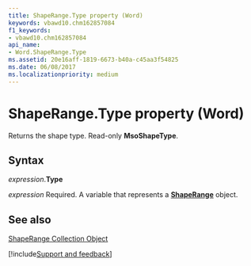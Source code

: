 ```yaml
---
title: ShapeRange.Type property (Word)
keywords: vbawd10.chm162857084
f1_keywords:
- vbawd10.chm162857084
api_name:
- Word.ShapeRange.Type
ms.assetid: 20e16aff-1819-6673-b40a-c45aa3f54825
ms.date: 06/08/2017
ms.localizationpriority: medium
---
```



# ShapeRange.Type property (Word)

Returns the shape type. Read-only **MsoShapeType**.


## Syntax

_expression_.**Type**

_expression_ Required. A variable that represents a **[ShapeRange](Word.shaperange.md)** object.


## See also


[ShapeRange Collection Object](Word.shaperange.md)

[!include[Support and feedback](~/includes/feedback-boilerplate.md)]